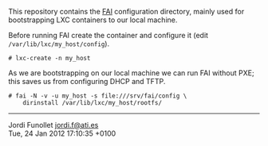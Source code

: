 This repository contains the [FAI](fai) configuration directory, mainly used
for bootstrapping LXC containers to our local machine.

Before running FAI create the container and configure it (edit
`/var/lib/lxc/my_host/config`).

    # lxc-create -n my_host

As we are bootstrapping on our local machine we can run FAI without PXE; this
saves us from configuring DHCP and TFTP.

    # fai -N -v -u my_host -s file:///srv/fai/config \
        dirinstall /var/lib/lxc/my_host/rootfs/

-----
Jordi Funollet <jordi.f@ati.es>    
Tue, 24 Jan 2012 17:10:35 +0100



[fai]: http://fai-project.org/
